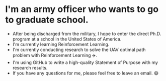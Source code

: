 I'm an army officer who wants to go to graduate school.
===========
* After being discharged from the military, I hope to enter the direct Ph.D. program at a school in the United States of America.
* I'm currently learning Reinforcement Learning.
* I'm currently conducting research to solve the UAV optimal path problem with Reinforcement Learning :airplane:.
* I'm using GitHub to write a high-quality Statement of Purpose with my research results.
* If you have any questions for me, please feel free to leave an email. :smile:
